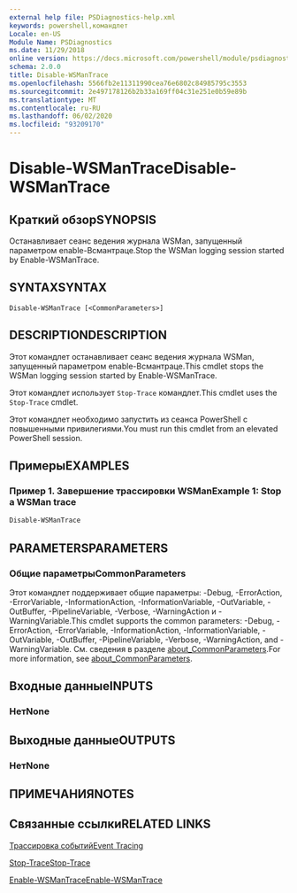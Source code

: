 ```yaml
---
external help file: PSDiagnostics-help.xml
keywords: powershell,командлет
Locale: en-US
Module Name: PSDiagnostics
ms.date: 11/29/2018
online version: https://docs.microsoft.com/powershell/module/psdiagnostics/disable-wsmantrace?view=powershell-7.1&WT.mc_id=ps-gethelp
schema: 2.0.0
title: Disable-WSManTrace
ms.openlocfilehash: 5566fb2e11311990cea76e6802c84985795c3553
ms.sourcegitcommit: 2e497178126b2b33a169ff04c31e251e0b59e89b
ms.translationtype: MT
ms.contentlocale: ru-RU
ms.lasthandoff: 06/02/2020
ms.locfileid: "93209170"
---
```

# <span data-ttu-id="75b32-103">Disable-WSManTrace</span><span class="sxs-lookup"><span data-stu-id="75b32-103">Disable-WSManTrace</span></span>

## <span data-ttu-id="75b32-104">Краткий обзор</span><span class="sxs-lookup"><span data-stu-id="75b32-104">SYNOPSIS</span></span>
<span data-ttu-id="75b32-105">Останавливает сеанс ведения журнала WSMan, запущенный параметром enable-Всмантраце.</span><span class="sxs-lookup"><span data-stu-id="75b32-105">Stop the WSMan logging session started by Enable-WSManTrace.</span></span>

## <span data-ttu-id="75b32-106">SYNTAX</span><span class="sxs-lookup"><span data-stu-id="75b32-106">SYNTAX</span></span>

```
Disable-WSManTrace [<CommonParameters>]
```

## <span data-ttu-id="75b32-107">DESCRIPTION</span><span class="sxs-lookup"><span data-stu-id="75b32-107">DESCRIPTION</span></span>
<span data-ttu-id="75b32-108">Этот командлет останавливает сеанс ведения журнала WSMan, запущенный параметром enable-Всмантраце.</span><span class="sxs-lookup"><span data-stu-id="75b32-108">This cmdlet stops the WSMan logging session started by Enable-WSManTrace.</span></span>

<span data-ttu-id="75b32-109">Этот командлет использует `Stop-Trace` командлет.</span><span class="sxs-lookup"><span data-stu-id="75b32-109">This cmdlet uses the `Stop-Trace` cmdlet.</span></span>

<span data-ttu-id="75b32-110">Этот командлет необходимо запустить из сеанса PowerShell с повышенными привилегиями.</span><span class="sxs-lookup"><span data-stu-id="75b32-110">You must run this cmdlet from an elevated PowerShell session.</span></span>

## <span data-ttu-id="75b32-111">Примеры</span><span class="sxs-lookup"><span data-stu-id="75b32-111">EXAMPLES</span></span>

### <span data-ttu-id="75b32-112">Пример 1. Завершение трассировки WSMan</span><span class="sxs-lookup"><span data-stu-id="75b32-112">Example 1: Stop a WSMan trace</span></span>

```powershell
Disable-WSManTrace
```

## <span data-ttu-id="75b32-113">PARAMETERS</span><span class="sxs-lookup"><span data-stu-id="75b32-113">PARAMETERS</span></span>

### <span data-ttu-id="75b32-114">Общие параметры</span><span class="sxs-lookup"><span data-stu-id="75b32-114">CommonParameters</span></span>

<span data-ttu-id="75b32-115">Этот командлет поддерживает общие параметры: -Debug, -ErrorAction, -ErrorVariable, -InformationAction, -InformationVariable, -OutVariable, -OutBuffer, -PipelineVariable, -Verbose, -WarningAction и -WarningVariable.</span><span class="sxs-lookup"><span data-stu-id="75b32-115">This cmdlet supports the common parameters: -Debug, -ErrorAction, -ErrorVariable, -InformationAction, -InformationVariable, -OutVariable, -OutBuffer, -PipelineVariable, -Verbose, -WarningAction, and -WarningVariable.</span></span> <span data-ttu-id="75b32-116">См. сведения в разделе [about_CommonParameters](https://go.microsoft.com/fwlink/?LinkID=113216).</span><span class="sxs-lookup"><span data-stu-id="75b32-116">For more information, see [about_CommonParameters](https://go.microsoft.com/fwlink/?LinkID=113216).</span></span>

## <span data-ttu-id="75b32-117">Входные данные</span><span class="sxs-lookup"><span data-stu-id="75b32-117">INPUTS</span></span>

### <span data-ttu-id="75b32-118">Нет</span><span class="sxs-lookup"><span data-stu-id="75b32-118">None</span></span>

## <span data-ttu-id="75b32-119">Выходные данные</span><span class="sxs-lookup"><span data-stu-id="75b32-119">OUTPUTS</span></span>

### <span data-ttu-id="75b32-120">Нет</span><span class="sxs-lookup"><span data-stu-id="75b32-120">None</span></span>

## <span data-ttu-id="75b32-121">ПРИМЕЧАНИЯ</span><span class="sxs-lookup"><span data-stu-id="75b32-121">NOTES</span></span>

## <span data-ttu-id="75b32-122">Связанные ссылки</span><span class="sxs-lookup"><span data-stu-id="75b32-122">RELATED LINKS</span></span>

[<span data-ttu-id="75b32-123">Трассировка событий</span><span class="sxs-lookup"><span data-stu-id="75b32-123">Event Tracing</span></span>](/windows/desktop/ETW/event-tracing-portal)

[<span data-ttu-id="75b32-124">Stop-Trace</span><span class="sxs-lookup"><span data-stu-id="75b32-124">Stop-Trace</span></span>](stop-trace.md)

[<span data-ttu-id="75b32-125">Enable-WSManTrace</span><span class="sxs-lookup"><span data-stu-id="75b32-125">Enable-WSManTrace</span></span>](Enable-WSManTrace.md)

